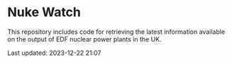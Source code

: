 # Nuke Watch

This repository includes code for retrieving the latest information available on the output of EDF nuclear power plants in the UK.

Last updated: 2023-12-22 21:07